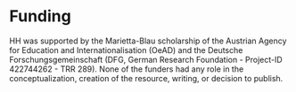 # Funding

HH was supported by the Marietta-Blau scholarship of the Austrian Agency for Education and Internationalisation (OeAD) and the Deutsche Forschungsgemeinschaft (DFG, German Research Foundation - Project-ID 422744262 - TRR 289). None of the funders had any role in the conceptualization, creation of the resource, writing, or decision to publish.
